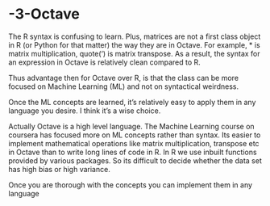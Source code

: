 # -3-Octave

The R syntax is confusing to learn. Plus, matrices are not a first class object in R (or Python for that matter) the way they are in Octave. For example, * is matrix multiplication, quote(‘) is matrix transpose. As a result, the syntax for an expression in Octave is relatively clean compared to R.

Thus advantage then for Octave over R, is that the class can be more focused on Machine Learning (ML) and not on syntactical weirdness.

Once the ML concepts are learned, it’s relatively easy to apply them in any language you desire. I think it’s a wise choice.

Actually Octave is a high level language. The Machine Learning course on coursera has focused more on ML concepts rather than syntax. Its easier to implement mathematical operations like matrix multiplication, transpose etc in Octave than to write long lines of code in R. In R we use inbuilt functions provided by various packages. So its difficult to decide whether the data set has high bias or high variance.

Once you are thorough with the concepts you can implement them in any language
